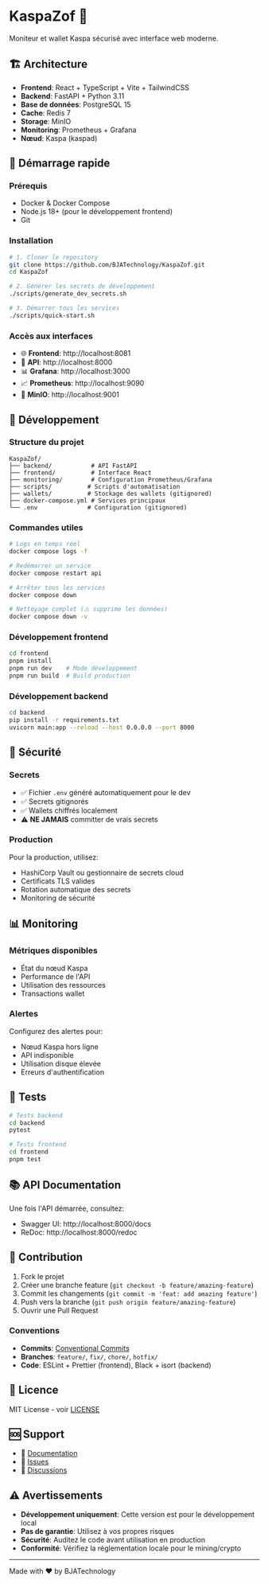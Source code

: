 # KaspaZof 🚀

Moniteur et wallet Kaspa sécurisé avec interface web moderne.

## 🏗️ Architecture

- **Frontend**: React + TypeScript + Vite + TailwindCSS
- **Backend**: FastAPI + Python 3.11
- **Base de données**: PostgreSQL 15
- **Cache**: Redis 7
- **Storage**: MinIO
- **Monitoring**: Prometheus + Grafana
- **Nœud**: Kaspa (kaspad)

## 🚀 Démarrage rapide

### Prérequis

- Docker & Docker Compose
- Node.js 18+ (pour le développement frontend)
- Git

### Installation

```bash
# 1. Cloner le repository
git clone https://github.com/BJATechnology/KaspaZof.git
cd KaspaZof

# 2. Générer les secrets de développement
./scripts/generate_dev_secrets.sh

# 3. Démarrer tous les services
./scripts/quick-start.sh
```

### Accès aux interfaces

- 🌐 **Frontend**: http://localhost:8081
- 🔧 **API**: http://localhost:8000
- 📊 **Grafana**: http://localhost:3000
- 📈 **Prometheus**: http://localhost:9090
- 💾 **MinIO**: http://localhost:9001

## 🔧 Développement

### Structure du projet

```
KaspaZof/
├── backend/           # API FastAPI
├── frontend/          # Interface React
├── monitoring/        # Configuration Prometheus/Grafana
├── scripts/          # Scripts d'automatisation
├── wallets/          # Stockage des wallets (gitignored)
├── docker-compose.yml # Services principaux
└── .env              # Configuration (gitignored)
```

### Commandes utiles

```bash
# Logs en temps réel
docker compose logs -f

# Redémarrer un service
docker compose restart api

# Arrêter tous les services
docker compose down

# Nettoyage complet (⚠️ supprime les données)
docker compose down -v
```

### Développement frontend

```bash
cd frontend
pnpm install
pnpm run dev    # Mode développement
pnpm run build  # Build production
```

### Développement backend

```bash
cd backend
pip install -r requirements.txt
uvicorn main:app --reload --host 0.0.0.0 --port 8000
```

## 🔐 Sécurité

### Secrets

- ✅ Fichier `.env` généré automatiquement pour le dev
- ✅ Secrets gitignorés
- ✅ Wallets chiffrés localement
- ⚠️ **NE JAMAIS** committer de vrais secrets

### Production

Pour la production, utilisez:
- HashiCorp Vault ou gestionnaire de secrets cloud
- Certificats TLS valides
- Rotation automatique des secrets
- Monitoring de sécurité

## 📊 Monitoring

### Métriques disponibles

- État du nœud Kaspa
- Performance de l'API
- Utilisation des ressources
- Transactions wallet

### Alertes

Configurez des alertes pour:
- Nœud Kaspa hors ligne
- API indisponible
- Utilisation disque élevée
- Erreurs d'authentification

## 🧪 Tests

```bash
# Tests backend
cd backend
pytest

# Tests frontend
cd frontend
pnpm test
```

## 📚 API Documentation

Une fois l'API démarrée, consultez:
- Swagger UI: http://localhost:8000/docs
- ReDoc: http://localhost:8000/redoc

## 🤝 Contribution

1. Fork le projet
2. Créer une branche feature (`git checkout -b feature/amazing-feature`)
3. Commit les changements (`git commit -m 'feat: add amazing feature'`)
4. Push vers la branche (`git push origin feature/amazing-feature`)
5. Ouvrir une Pull Request

### Conventions

- **Commits**: [Conventional Commits](https://conventionalcommits.org/)
- **Branches**: `feature/`, `fix/`, `chore/`, `hotfix/`
- **Code**: ESLint + Prettier (frontend), Black + isort (backend)

## 📄 Licence

MIT License - voir [LICENSE](LICENSE)

## 🆘 Support

- 📖 [Documentation](https://github.com/BJATechnology/KaspaZof/wiki)
- 🐛 [Issues](https://github.com/BJATechnology/KaspaZof/issues)
- 💬 [Discussions](https://github.com/BJATechnology/KaspaZof/discussions)

## ⚠️ Avertissements

- **Développement uniquement**: Cette version est pour le développement local
- **Pas de garantie**: Utilisez à vos propres risques
- **Sécurité**: Auditez le code avant utilisation en production
- **Conformité**: Vérifiez la réglementation locale pour le mining/crypto

---

Made with ❤️ by BJATechnology